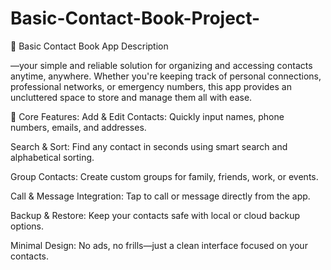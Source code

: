 # Basic-Contact-Book-Project-

📘 Basic Contact Book App Description

—your simple and reliable solution for organizing and accessing contacts anytime, anywhere. Whether you're keeping track of personal connections, professional networks, or emergency numbers, this app provides an uncluttered space to store and manage them all with ease.

📇 Core Features:
Add & Edit Contacts: Quickly input names, phone numbers, emails, and addresses.

Search & Sort: Find any contact in seconds using smart search and alphabetical sorting.

Group Contacts: Create custom groups for family, friends, work, or events.

Call & Message Integration: Tap to call or message directly from the app.

Backup & Restore: Keep your contacts safe with local or cloud backup options.

Minimal Design: No ads, no frills—just a clean interface focused on your contacts.
